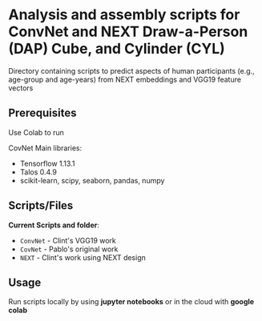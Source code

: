 # Analysis and assembly scripts for ConvNet and NEXT Draw-a-Person (DAP) Cube, and Cylinder (CYL)

Directory containing scripts to predict aspects of human participants (e.g., age-group and age-years) from NEXT embeddings and VGG19 feature vectors  

## Prerequisites
Use Colab to run  

CovNet Main libraries:
- Tensorflow 1.13.1
- Talos 0.4.9
- scikit-learn, scipy, seaborn, pandas, numpy  

## Scripts/Files

**Current Scripts and folder**:  

- ```ConvNet``` - Clint's VGG19 work
- ```CovNet``` - Pablo's original work
- ```NEXT``` - Clint's work using NEXT design

## Usage
Run scripts locally by using **jupyter notebooks** or in the cloud with **google colab**  
